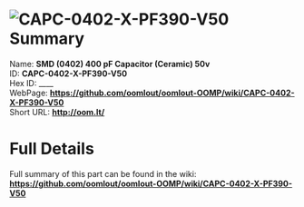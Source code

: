 
![CAPC-0402-X-PF390-V50](https://github.com/oomlout/oomlout-OOMP/blob/master/parts/CAPC-0402-X-PF390-V50/CAPC-0402-X-PF390-V50_420.jpg)   
Summary
=================
  
Name: __SMD (0402) 400 pF Capacitor (Ceramic) 50v__    
ID: __CAPC-0402-X-PF390-V50__   
Hex ID: ____   
WebPage: __https://github.com/oomlout/oomlout-OOMP/wiki/CAPC-0402-X-PF390-V50__   
Short URL: __http://oom.lt/__   

Full Details
==========================
Full summary of this part can be found in the wiki:   
__https://github.com/oomlout/oomlout-OOMP/wiki/CAPC-0402-X-PF390-V50__    

